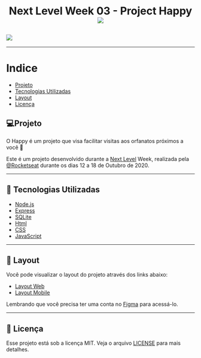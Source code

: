 <h1 align="center"> Next Level Week 03 - Project Happy
    <img src="https://ik.imagekit.io/RafaelSekiya/logo_0k9-inJlZF.svg">
 </h1>

<h2>
    <img src="https://ik.imagekit.io/RafaelSekiya/happy_4G3gtzLmO.png">
</h2>

--- 

# Indice 
- [Projeto](#-Projeto)
- [Tecnologias Utilizadas](#-tecnologias-utilizadas)
- [Layout](#-layout)
- [Licença](#-licença)

## 💻Projeto

<p>O Happy é um projeto que visa facilitar visitas aos orfanatos próximos a você 💜

Este é um projeto desenvolvido durante a [Next Level](https://nextlevelweek.com/inscricao/3) Week, realizada pela [@Rocketseat](https://github.com/Rocketseat) durante os dias 12 a 18 de Outubro de 2020. </p>

---

## 🚀 Tecnologias Utilizadas 

- [Node.js](https://nodejs.org/en/)
- [Express](https://expressjs.com/pt-br/)
- [SQLite](https://www.sqlite.org/index.html)
- [Html](https://developer.mozilla.org/en-US/docs/Web/HTML)
- [CSS](https://www.w3.org/Style/CSS/Overview.en.html)
- [JavaScript](https://www.javascript.com)

---

## 🔖 Layout

Você pode visualizar o layout do projeto através dos links abaixo:

- [Layout Web](https://www.figma.com/file/mDEbnoojksG4w8sOxmudh3/Happy-Web?node-id=0%3A1)
- [Layout Mobile](https://www.figma.com/file/X27FfVxAgy9f5IFa7ONlph/Happy-Mobile?node-id=0%3A1)

Lembrando que você precisa ter uma conta no [Figma](http://figma.com) para acessá-lo.

---

## 📝 Licença 

Esse projeto está sob a licença MIT. Veja o arquivo [LICENSE](https://github.com/guilhermecapitao/nlw3-discovery-happy/blob/master/LICENSE.md) para mais detalhes. 